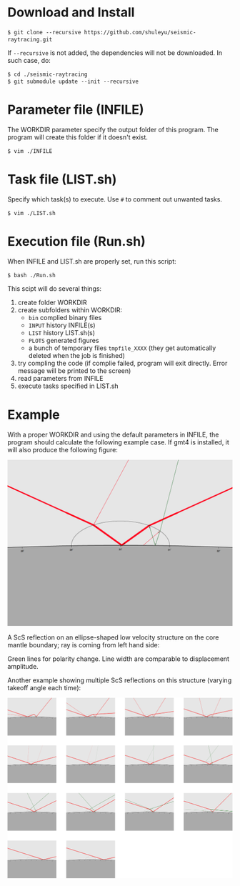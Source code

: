 # Download and Install
```
$ git clone --recursive https://github.com/shuleyu/seismic-raytracing.git
```

If `--recursive` is not added, the dependencies will not be downloaded. In such case, do:

```
$ cd ./seismic-raytracing
$ git submodule update --init --recursive
```


# Parameter file (INFILE)
The WORKDIR parameter specify the output folder of this program. The program will create this folder if it doesn't exist.

```
$ vim ./INFILE
```

# Task file (LIST.sh)
Specify which task(s) to execute. Use `#` to comment out unwanted tasks.

```
$ vim ./LIST.sh
```

# Execution file (Run.sh)
When INFILE and LIST.sh are properly set, run this script:

```
$ bash ./Run.sh
```

This scipt will do several things:

1. create folder WORKDIR
2. create subfolders within WORKDIR:
   - `bin` complied binary files
   - `INPUT` history INFILE(s)
   - `LIST` history LIST.sh(s)
   - `PLOTS` generated figures
   - a bunch of temporary files `tmpfile_XXXX` (they get automatically deleted when the job is finished)
3. try compling the code (if complie failed, program will exit directly. Error message will be printed to the screen)
4. read parameters from INFILE
5. execute tasks specified in LIST.sh

# Example

With a proper WORKDIR and using the default parameters in INFILE, the program should calculate the following example case. If gmt4 is installed, it will also produce the following figure:


![alt text](https://github.com/shuleyu/raytracing/blob/master/SRC/example1.png)

A ScS reflection on an ellipse-shaped low velocity structure on the core mantle boundary; ray is coming from left hand side:

Green lines for polarity change. Line width are comparable to displacement amplitude.

Another example showing multiple ScS reflections on this structure (varying takeoff angle each time):

![alt text](https://github.com/shuleyu/raytracing/blob/master/SRC/example2.png)

